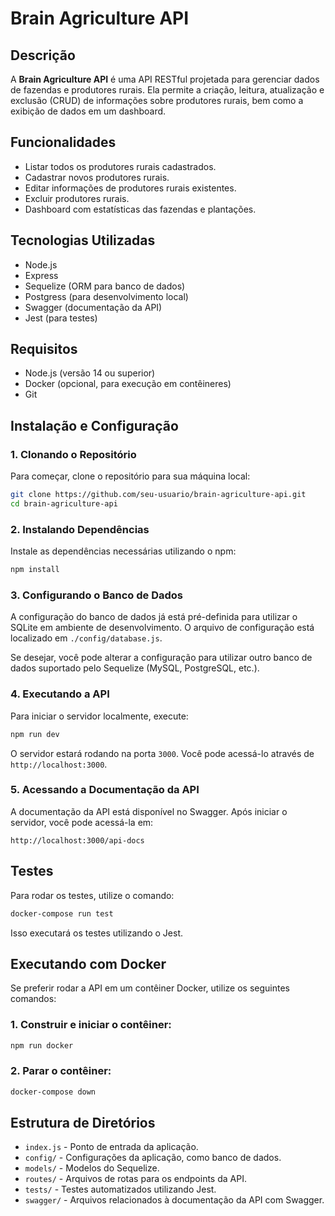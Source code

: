 # Brain Agriculture API

## Descrição

A **Brain Agriculture API** é uma API RESTful projetada para gerenciar dados de fazendas e produtores rurais. Ela permite a criação, leitura, atualização e exclusão (CRUD) de informações sobre produtores rurais, bem como a exibição de dados em um dashboard.

## Funcionalidades

- Listar todos os produtores rurais cadastrados.
- Cadastrar novos produtores rurais.
- Editar informações de produtores rurais existentes.
- Excluir produtores rurais.
- Dashboard com estatísticas das fazendas e plantações.

## Tecnologias Utilizadas

- Node.js
- Express
- Sequelize (ORM para banco de dados)
- Postgress (para desenvolvimento local)
- Swagger (documentação da API)
- Jest (para testes)

## Requisitos

- Node.js (versão 14 ou superior)
- Docker (opcional, para execução em contêineres)
- Git

## Instalação e Configuração

### 1. Clonando o Repositório

Para começar, clone o repositório para sua máquina local:

```bash
git clone https://github.com/seu-usuario/brain-agriculture-api.git
cd brain-agriculture-api
```

### 2. Instalando Dependências

Instale as dependências necessárias utilizando o npm:

```bash
npm install
```

### 3. Configurando o Banco de Dados

A configuração do banco de dados já está pré-definida para utilizar o SQLite em ambiente de desenvolvimento. O arquivo de configuração está localizado em `./config/database.js`.

Se desejar, você pode alterar a configuração para utilizar outro banco de dados suportado pelo Sequelize (MySQL, PostgreSQL, etc.).

### 4. Executando a API

Para iniciar o servidor localmente, execute:

```bash
npm run dev
```

O servidor estará rodando na porta `3000`. Você pode acessá-lo através de `http://localhost:3000`.

### 5. Acessando a Documentação da API

A documentação da API está disponível no Swagger. Após iniciar o servidor, você pode acessá-la em:

```
http://localhost:3000/api-docs
```

## Testes

Para rodar os testes, utilize o comando:

```bash
docker-compose run test
```

Isso executará os testes utilizando o Jest.

## Executando com Docker

Se preferir rodar a API em um contêiner Docker, utilize os seguintes comandos:

### 1. Construir e iniciar o contêiner:

```bash
npm run docker
```

### 2. Parar o contêiner:

```bash
docker-compose down
```

## Estrutura de Diretórios

- `index.js` - Ponto de entrada da aplicação.
- `config/` - Configurações da aplicação, como banco de dados.
- `models/` - Modelos do Sequelize.
- `routes/` - Arquivos de rotas para os endpoints da API.
- `tests/` - Testes automatizados utilizando Jest.
- `swagger/` - Arquivos relacionados à documentação da API com Swagger.


